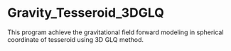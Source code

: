 # Gravity_Tesseroid_3DGLQ
This program achieve the gravitational field forward modeling in spherical coordinate of tesseroid using 3D GLQ method.
